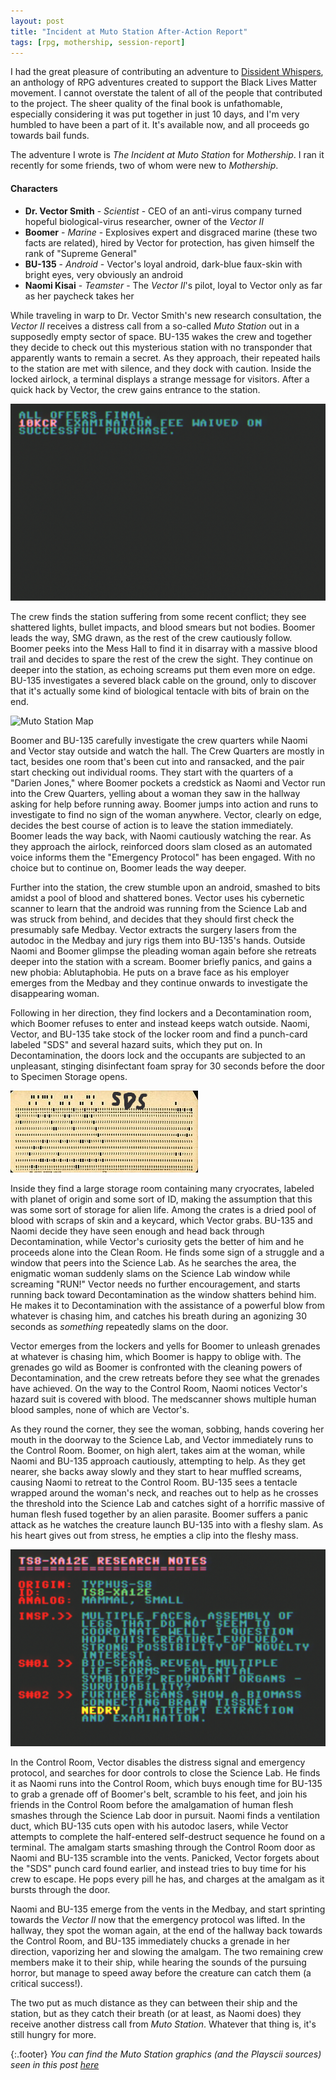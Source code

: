 ```yaml
---
layout: post
title: "Incident at Muto Station After-Action Report"
tags: [rpg, mothership, session-report]
---
```


I had the great pleasure of contributing an adventure to [Dissident Whispers](https://whispercollective.org/), an anthology of RPG adventures created to support the Black Lives Matter movement. I cannot overstate the talent of all of the people that contributed to the project. The sheer quality of the final book is unfathomable, especially considering it was put together in just 10 days, and I'm very humbled to have been a part of it. It's available now, and all proceeds go towards bail funds.

The adventure I wrote is _The Incident at Muto Station_ for _Mothership_. I ran it recently for some friends, two of whom were new to _Mothership_.

#### Characters

- **Dr. Vector Smith** - _Scientist_ - CEO of an anti-virus company turned hopeful biological-virus researcher, owner of the _Vector II_
- **Boomer** - _Marine_ - Explosives expert and disgraced marine (these two facts are related), hired by Vector for protection, has given himself the rank of "Supreme General"
- **BU-135** - _Android_ - Vector's loyal android, dark-blue faux-skin with bright eyes, very obviously an android
- **Naomi Kisai** - _Teamster_ - The _Vector II_'s pilot, loyal to Vector only as far as her paycheck takes her

While traveling in warp to Dr. Vector Smith's new research consultation, the _Vector II_ receives a distress call from a so-called _Muto Station_ out in a supposedly empty sector of space. BU-135 wakes the crew and together they decide to check out this mysterious station with no transponder that apparently wants to remain a secret. As they approach, their repeated hails to the station are met with silence, and they dock with caution. Inside the locked airlock, a terminal displays a strange message for visitors. After a quick hack by Vector, the crew gains entrance to the station.

![Examination fee?](/assets/muto_station/muto-airlock.png)

The crew finds the station suffering from some recent conflict; they see shattered lights, bullet impacts, and blood smears but not bodies. Boomer leads the way, SMG drawn, as the rest of the crew cautiously follow. Boomer peeks into the Mess Hall to find it in disarray with a massive blood trail and decides to spare the rest of the crew the sight. They continue on deeper into the station, as echoing screams put them even more on edge. BU-135 investigates a severed black cable on the ground, only to discover that it's actually some kind of biological tentacle with bits of brain on the end. 

![Muto Station Map](/assets/muto_station/muto-station.png)

Boomer and BU-135 carefully investigate the crew quarters while Naomi and Vector stay outside and watch the hall. The Crew Quarters are mostly in tact, besides one room that's been cut into and ransacked, and the pair start checking out individual rooms. They start with the quarters of a "Darien Jones," where Boomer pockets a credstick as Naomi and Vector run into the Crew Quarters, yelling about a woman they saw in the hallway asking for help before running away. Boomer jumps into action and runs to investigate to find no sign of the woman anywhere. Vector, clearly on edge, decides the best course of action is to leave the station immediately. Boomer leads the way back, with Naomi cautiously watching the rear. As they approach the airlock, reinforced doors slam closed as an automated voice informs them the "Emergency Protocol" has been engaged. With no choice but to continue on, Boomer leads the way deeper.

Further into the station, the crew stumble upon an android, smashed to bits amidst a pool of blood and shattered bones. Vector uses his cybernetic scanner to learn that the android was running from the Science Lab and was struck from behind, and decides that they should first check the presumably safe Medbay. Vector extracts the surgery lasers from the autodoc in the Medbay and jury rigs them into BU-135's hands. Outside Naomi and Boomer glimpse the pleading woman again before she retreats deeper into the station with a scream. Boomer briefly panics, and gains a new phobia: Ablutaphobia. He puts on a brave face as his employer emerges from the Medbay and they continue onwards to investigate the disappearing woman.

Following in her direction, they find lockers and a Decontamination room, which Boomer refuses to enter and instead keeps watch outside. Naomi, Vector, and BU-135 take stock of the locker room and find a punch-card labeled "SDS" and several hazard suits, which they put on. In Decontamination, the doors lock and the occupants are subjected to an unpleasant, stinging disinfectant foam spray for 30 seconds before the door to Specimen Storage opens.

![SDS?](/assets/muto_station/sds-punchcard.png)

Inside they find a large storage room containing many cryocrates, labeled with planet of origin and some sort of ID, making the assumption that this was some sort of storage for alien life. Among the crates is a dried pool of blood with scraps of skin and a keycard, which Vector grabs. BU-135 and Naomi decide they have seen enough and head back through Decontamination, while Vector's curiosity gets the better of him and he proceeds alone into the Clean Room. He finds some sign of a struggle and a window that peers into the Science Lab. As he searches the area, the enigmatic woman suddenly slams on the Science Lab window while screaming "RUN!" Vector needs no further encouragement, and starts running back toward Decontamination as the window shatters behind him. He makes it to Decontamination with the assistance of a powerful blow from whatever is chasing him, and catches his breath during an agonizing 30 seconds as _something_ repeatedly slams on the door.

Vector emerges from the lockers and yells for Boomer to unleash grenades at whatever is chasing him, which Boomer is happy to oblige with. The grenades go wild as Boomer is confronted with the cleaning powers of Decontamination, and the crew retreats before they see what the grenades have achieved. On the way to the Control Room, Naomi notices Vector's hazard suit is covered with blood. The medscanner shows multiple human blood samples, none of which are Vector's. 

As they round the corner, they see the woman, sobbing, hands covering her mouth in the doorway to the Science Lab, and Vector immediately runs to the Control Room. Boomer, on high alert, takes aim at the woman, while Naomi and BU-135 approach cautiously, attempting to help. As they get nearer, she backs away slowly and they start to hear muffled screams, causing Naomi to retreat to the Control Room. BU-135 sees a tentacle wrapped around the woman's neck, and reaches out to help as he crosses the threshold into the Science Lab and catches sight of a horrific massive of human flesh fused together by an alien parasite. Boomer suffers a panic attack as he watches the creature launch BU-135 into with a fleshy slam. As his heart gives out from stress, he empties a clip into the fleshy mass.

![TS8-XA12E Notes](/assets/muto_station/muto-xa12e-notes.png)

In the Control Room, Vector disables the distress signal and emergency protocol, and searches for door controls to close the Science Lab. He finds it as Naomi runs into the Control Room, which buys enough time for BU-135 to grab a grenade off of Boomer's belt, scramble to his feet, and join his friends in the Control Room before the amalgamation of human flesh smashes through the Science Lab door in pursuit. Naomi finds a ventilation duct, which BU-135 cuts open with his autodoc lasers, while Vector attempts to complete the half-entered self-destruct sequence he found on a terminal. The amalgam starts smashing through the Control Room door as Naomi and BU-135 scramble into the vents. Panicked, Vector forgets about the "SDS" punch card found earlier, and instead tries to buy time for his crew to escape. He pops every pill he has, and charges at the amalgam as it bursts through the door.

Naomi and BU-135 emerge from the vents in the Medbay, and start sprinting towards the _Vector II_ now that the emergency protocol was lifted. In the hallway, they spot the woman again, at the end of the hallway back towards the Control Room, and BU-135 immediately chucks a grenade in her direction, vaporizing her and slowing the amalgam. The two remaining crew members make it to their ship, while hearing the sounds of the pursuing horror, but manage to speed away before the creature can catch them (a critical success!).

The two put as much distance as they can between their ship and the station, but as they catch their breath (or at least, as Naomi does) they receive another distress call from _Muto Station_. Whatever that thing is, it's still hungry for more.

{:.footer} 
*You can find the Muto Station graphics (and the Playscii sources) seen in this post [here](https://drive.google.com/file/d/1hZTwv7K1AxfH0YE-E28Y93_9GwRzyXwW/view?usp=sharing)* 